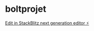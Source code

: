 # boltprojet

[Edit in StackBlitz next generation editor ⚡️](https://stackblitz.com/~/github.com/Borgalix/boltprojet)